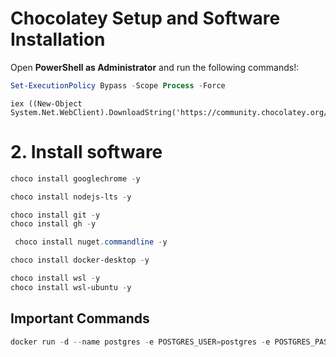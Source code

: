 # Chocolatey Setup and Software Installation

Open **PowerShell as Administrator** and run the following commands!:

```powershell
Set-ExecutionPolicy Bypass -Scope Process -Force
```

```powerhsell
iex ((New-Object System.Net.WebClient).DownloadString('https://community.chocolatey.org/install.ps1'))
```

# 2. Install software
```powershell
choco install googlechrome -y
```

```powershell
choco install nodejs-lts -y
```

```powershell
choco install git -y
choco install gh -y
```

```powershell
 choco install nuget.commandline -y
```

```powershell
choco install docker-desktop -y
```

```powershell
choco install wsl -y
choco install wsl-ubuntu -y
```

## Important Commands

```powershell
docker run -d --name postgres -e POSTGRES_USER=postgres -e POSTGRES_PASSWORD=postgres -e POSTGRES_DB=postgres -p 5432:5432 postgres
```


